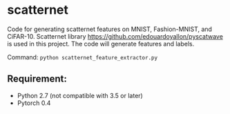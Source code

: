 # scatternet
Code for generating scatternet features on MNIST, Fashion-MNIST, and CiFAR-10. Scatternet library https://github.com/edouardoyallon/pyscatwave is used in this project. The code will generate features and labels. 

Command: `python scatternet_feature_extractor.py`

## Requirement:
+ Python 2.7 (not compatible with 3.5 or later)
+ Pytorch 0.4

